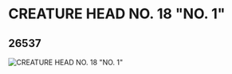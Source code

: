# CREATURE HEAD NO. 18  "NO. 1"
## 26537
![CREATURE HEAD NO. 18  "NO. 1"](https://lc-www-live-s.legocdn.com/media/bricks/5/2/6151485.jpg)